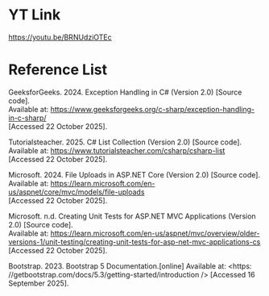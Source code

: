# YT Link
https://youtu.be/BRNUdziOTEc
# Reference List

GeeksforGeeks. 2024. Exception Handling in C# (Version 2.0) [Source code].  
Available at: <https://www.geeksforgeeks.org/c-sharp/exception-handling-in-c-sharp/>  
[Accessed 22 October 2025].

Tutorialsteacher. 2025. C# List<T> Collection (Version 2.0) [Source code].  
Available at: <https://www.tutorialsteacher.com/csharp/csharp-list>  
[Accessed 22 October 2025].

Microsoft. 2024. File Uploads in ASP.NET Core (Version 2.0) [Source code].  
Available at: <https://learn.microsoft.com/en-us/aspnet/core/mvc/models/file-uploads>  
[Accessed 22 October 2025].

Microsoft. n.d. Creating Unit Tests for ASP.NET MVC Applications (Version 2.0) [Source code].  
Available at: <https://learn.microsoft.com/en-us/aspnet/mvc/overview/older-versions-1/unit-testing/creating-unit-tests-for-asp-net-mvc-applications-cs>  
[Accessed 22 October 2025].

Bootstrap. 2023. Bootstrap 5 Documentation.[online]
Available at:
<https: //getbootstrap.com/docs/5.3/getting-started/introduction />
[Accessed 16 September 2025].

